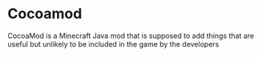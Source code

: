 # Cocoamod
CocoaMod is a Minecraft Java mod that is supposed to add things that are useful but unlikely to be included in the game by the developers
